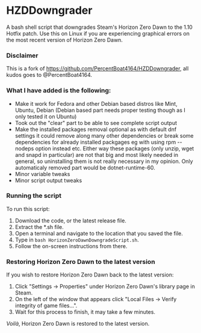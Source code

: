 # HZDDowngrader
A bash shell script that downgrades Steam's Horizon Zero Dawn to the 1.10 Hotfix patch. Use this on Linux if you are experiencing graphical errors on the most recent version of Horizon Zero Dawn.

### Disclaimer

This is a fork of https://github.com/PercentBoat4164/HZDDowngrader, all kudos goes to @PercentBoat4164.

### What I have added is the following:

* Make it work for Fedora and other Debian based distros like Mint, Ubuntu, Debian (Debian based part needs proper testing though as I only tested it on Ubuntu)
* Took out the "clear" part to be able to see complete script output
* Make the installed packages removal optional as with default dnf settings it could remove along many other dependencies or break some dependencies for already installed packgages eg with using rpm --nodeps option instead etc. Either way these packages (only unzip, wget and snapd in particular) are not that big and most likely needed in general, so uninstalling them is not really necessary in my opinion. Only automaticaly removed part would be dotnet-runtime-60.
* Minor variable tweaks
* Minor script output tweaks

### Running the script
To run this script:
1. Download the code, or the latest release file.
2. Extract the *.sh file.
3. Open a terminal and navigate to the location that you saved the file.
4. Type in `bash HorizonZeroDawnDowngradeScript.sh`.
5. Follow the on-screen instructions from there.

### Restoring Horizon Zero Dawn to the latest version
If you wish to restore Horizon Zero Dawn back to the latest version:
1. Click "Settings -> Properties" under Horizon Zero Dawn's library page in Steam.
2. On the left of the window that appears click "Local Files -> Verify integrity of game files...".
3. Wait for this process to finish, it may take a few minutes.

*Voilà*, Horizon Zero Dawn is restored to the latest version.
